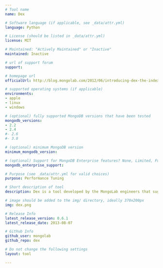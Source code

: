 ```yaml
---
# Tool name
name: Dex

# Software language (if applicable, see _data/attr.yml)
language: Python

# License (should be listed in _data/attr.yml)
license: MIT

# Maintained: "Actively Maintained" or "Inactive"
maintained: Inactive

# url of support forum
support: 

# homepage url
officialUrl: http://blog.mongolab.com/2012/06/introducing-dex-the-index-bot/

# supported operating systems (if applicable)
environments:
- apple
- linux
- windows

# (optional) fully supported MongoDB versions that have been tested
mongodb_versions:
- 2.2
- 2.4
#- 2.6
#- 3.0

# (optional) minimum MongoDB version
minimum_mongodb_version:

# (optional) Support for MongoDB Enterprise features? None, Limited, Full
mongodb_enterprise_support: 

# Purpose (see _data/attr.yml for valid choices)
purpose: Performance Tuning

# Short description of tool
description: Dex is a tool developed by the MongoLab engineers that suggests corrections to your indexes based on logged queries.

# image should be added to the img/ directory, ideally 370x200px
img: dex.png

# Release Info
latest_release_version: 0.6.1
latest_release_date: 2013-08-07

# Github Info
github_user: mongolab
github_repo: dex

# Do not change the following settings
layout: tool

---
```

